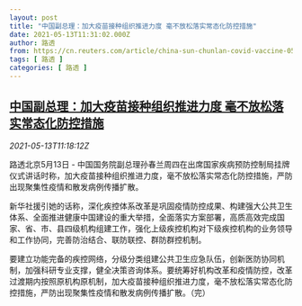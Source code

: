 ```yaml
---
layout: post
title: "中国副总理：加大疫苗接种组织推进力度 毫不放松落实常态化防控措施"
date: 2021-05-13T11:31:02.000Z
author: 路透
from: https://cn.reuters.com/article/china-sun-chunlan-covid-vaccine-0513-idCNKBS2CU12M
tags: [ 路透 ]
categories: [ 路透 ]
---
```

<!--1620905462000-->
[中国副总理：加大疫苗接种组织推进力度 毫不放松落实常态化防控措施](https://cn.reuters.com/article/china-sun-chunlan-covid-vaccine-0513-idCNKBS2CU12M)
------

<div>
<div><i>2021-05-13T11:18:12Z</i></div><p>路透北京5月13日 - 中国国务院副总理孙春兰周四在出席国家疾病预防控制局挂牌仪式讲话时称，加大疫苗接种组织推进力度，毫不放松落实常态化防控措施，严防出现聚集性疫情和散发病例传播扩散。</p><p>新华社援引她的话称，深化疾控体系改革是巩固疫情防控成果、构建强大公共卫生体系、全面推进健康中国建设的重大举措，全面落实方案部署，高质高效完成国家、省、市、县四级机构组建工作，强化上级疾控机构对下级疾控机构的业务领导和工作协同，完善防治结合、联防联控、群防群控机制。</p><p>要建立功能完备的疾控网络，分级分类组建公共卫生应急队伍，创新医防协同机制，加强科研专业支撑，健全决策咨询体系。要统筹好机构改革和疫情防控，改革过渡期内按照原机构原机制，加大疫苗接种组织推进力度，毫不放松落实常态化防控措施，严防出现聚集性疫情和散发病例传播扩散。（完）</p>
</div>
